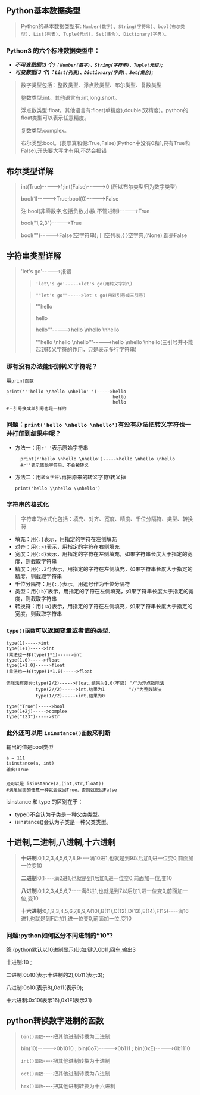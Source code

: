 ## Python基本数据类型
> Python的基本数据类型有:
> `Number(数字)`、`String(字符串)`、`bool(布尔类型)`、`List(列表)`、`Tuple(元组)`、`Set(集合)`、`Dictionary(字典)`。

### Python3 的六个标准数据类型中：
- ***不可变数据(3 个)：`Number(数字)、String(字符串)、Tuple(元组)`;***
- ***可变数据(3 个)：`List(列表)、Dictionary(字典)、Set(集合)`;***


> 数字类型包括：整数类型、浮点数类型、布尔类型、复数类型
> 
> 整数类型:int。其他语言有:int,long,short。
> 
> 浮点数类型:float。其他语言有:float(单精度),double(双精度)。python的float类型可以表示任意精度。
> 
> 复数类型:complex。
> 
> 布尔类型:bool。(表示真和假:True,False)(Python中没有0和1,只有True和False),开头要大写才有用,不然会报错


## 布尔类型详解
> int(True)----->1;int(False)----->0 (所以布尔类型归为数字类型)
> 
> bool(1)----->True;bool(0)----->False
> 
> 注:bool(非零数字,包括负数,小数,不管进制)----->True
> 
>    bool("1,2,3")----->True
> 
>    bool("")----->False(空字符串); [ ]空列表,{ }空字典,(None),都是False
 
## 字符串类型详解
> 'let's go'----->报错
>>     'let\'s go'----->let's go(用转义字符\)
> 
>>     ""let's go""----->let's go(用双引号或三引号)
> 
>> '''hello
>> 
>>   hello
>> 
>>   hello'''----->hello \nhello \nhello
>> 
>> '''hello \nhello \nhello'''----->hello \nhello \nhello(三引号并不能起到转义字符的作用，只是表示多行字符串)

### 那有没有办法能识别转义字符呢？
用`print函数`

    print('''hello \nhello \nhello''')----->hello
                                            hello
                                            hello
    #三引号换成单引号也是一样的

### 问题：`print('hello \nhello \nhello')`有没有办法把转义字符也一并打印到结果中呢？
- 方法一：用`r' '`表示原始字符串

        print(r'hello \nhello \nhello')----->hello \nhello \nhello
        #r''表示原始字符串，不会被转义

- 方法二：用`转义字符\`再把原来的转义字符\转义掉

      print('hello \\nhello \\nhello')



### 字符串的格式化
> 字符串的格式化包括：填充、对齐、宽度、精度、千位分隔符、类型、转换符
- 填充：用`{:}`表示，用指定的字符在左侧填充
- 对齐：用`{:>}`表示，用指定的字符在右侧填充
- 宽度：用`{:d}`表示，用指定的字符在左侧填充，如果字符串长度大于指定的宽度，则截取字符串
- 精度：用`{:.2f}`表示，用指定的字符在左侧填充，如果字符串长度大于指定的精度，则截取字符串
- 千位分隔符：用`{:,}`表示，用逗号作为千位分隔符
- 类型：用`{:b`}`表示，用指定的字符在左侧填充，如果字符串长度大于指定的宽度，则截取字符串
- 转换符：用`{:a}`表示，用指定的字符在左侧填充，如果字符串长度大于指定的宽度，则截取字符串


### `type()函数`可以返回变量或者值的类型.
    type(1)----->int
    type(1+1)----->int
    (乘法也一样)type(1*1)----->int
    type(1.0)----->float
    type(1+1.0)----->float
    (乘法也一样)type(1*1.0)----->float

    但除法有差异:type(2/2)----->float,结果为1.0(牢记) "/"为浮点数除法
               type(2//2)----->int,结果为1         "//"为整数除法
               type(1//2)----->int,结果为0

    type("True")----->bool
    type(1+2j)----->complex
    type("123")----->str


### 此外还可以用 `isinstance()函数`来判断
输出的值是bool类型

    a = 111 
    isinstance(a, int)
    输出:True
#### 
    还可以是 isinstance(a,(int,str,float))
    #满足里面的任意一种就会返回True，否则就返回False
isinstance 和 type 的区别在于：
- type()不会认为子类是一种父类类型。
- isinstance()会认为子类是一种父类类型。


## 十进制,二进制,八进制,十六进制
>**十进制**:0,1,2,3,4,5,6,7,8,9----满10进1,也就是到9以后加1,进一位变0,前面加一位变10
> 
>**二进制**:0,1----满2进1,也就是到1后加1,进一位变0,前面加一位,变10
> 
>**八进制**:0,1,2,3,4,5,6,7----满8进1,也就是到7以后加1,进一位变0,前面加一位,变10
> 
>**十六进制**:0,1,2,3,4,5,6,7,8,9,A(10),B(11),C(12),D(13),E(14),F(15)----满16进1,也就是到F后加1,进一位变0,前面加一位,变10

### 问题:python如何区分不同进制的“10”?
答:(python默认以10进制显示)比如:键入0b11,回车,输出3

十进制:10 ;

二进制:0b10(表示十进制的2),0b11(表示3);

八进制:0o10(表示8),0o11(表示9);

十六进制:0x10(表示16),0x1F(表示31)

## python转换数字进制的函数
>`bin()函数`----把其他进制转换为二进制:
> 
>bin(10)----->0b1010 ; bin(0o7)----->0b111 ; bin(0xE)----->0b1110
> 
>`int()函数`----把其他进制转换为十进制
> 
>`oct()函数`----把其他进制转换为八进制
> 
>`hex()函数`----把其他进制转换为十六进制
